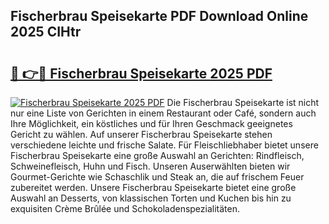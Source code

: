 ## Fischerbrau Speisekarte PDF Download Online 2025 CIHtr

# <h2><a href="http://gceesce.nevu.top/?p=Fischerbrau+Speisekarte">🔗 👉🔴 Fischerbrau Speisekarte 2025 PDF</a></h2>

[![Fischerbrau Speisekarte 2025 PDF](https://i.imgur.com/dBaPXMq.png)](http://gceesce.nevu.top/?p=Fischerbrau+Speisekarte)
Die Fischerbrau Speisekarte ist nicht nur eine Liste von Gerichten in einem Restaurant oder Café, sondern auch Ihre Möglichkeit, ein köstliches und für Ihren Geschmack geeignetes Gericht zu wählen. Auf unserer Fischerbrau Speisekarte stehen verschiedene leichte und frische Salate. Für Fleischliebhaber bietet unsere Fischerbrau Speisekarte eine große Auswahl an Gerichten: Rindfleisch, Schweinefleisch, Huhn und Fisch. Unseren Auserwählten bieten wir Gourmet-Gerichte wie Schaschlik und Steak an, die auf frischem Feuer zubereitet werden. Unsere Fischerbrau Speisekarte bietet eine große Auswahl an Desserts, von klassischen Torten und Kuchen bis hin zu exquisiten Crème Brûlée und Schokoladenspezialitäten.
